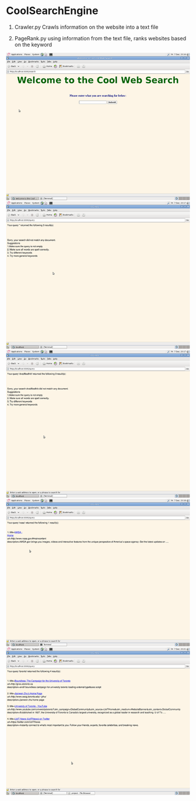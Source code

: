 # CoolSearchEngine

1. Crawler.py
Crawls information on the website into a text file

2. PageRank.py
using information from the text file, ranks websites based on the keyword

![CoolSearchEngine](/Screenshot1.jpg?raw=true)
![CoolSearchEngine](/Screenshot2.jpg?raw=true)
![CoolSearchEngine](/Screenshot3.jpg?raw=true)
![CoolSearchEngine](/Screenshot4.jpg?raw=true)
![CoolSearchEngine](/Screenshot5.jpg?raw=true)
